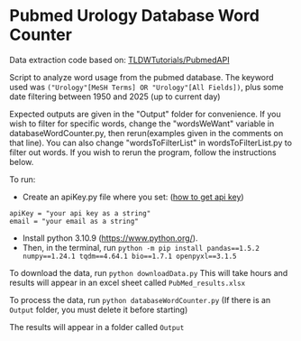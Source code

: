 # Pubmed Urology Database Word Counter

Data extraction code based on: [TLDWTutorials/PubmedAPI](https://github.com/TLDWTutorials/PubmedAPI)

Script to analyze word usage from the pubmed database. The keyword used was `("Urology"[MeSH Terms] OR "Urology"[All Fields])`, plus some date filtering between 1950 and 2025 (up to current day)

Expected outputs are given in the "Output" folder for convenience.
If you wish to filter for specific words, change the "wordsWeWant" variable in databaseWordCounter.py, then rerun(examples given in the comments on that line). You can also change "wordsToFilterList" in wordsToFilterList.py to filter out words.
If you wish to rerun the program, follow the instructions below.

To run:

- Create an apiKey.py file where you set: ([how to get api key](https://support.nlm.nih.gov/knowledgebase/article/KA-05317/en-us))

```
apiKey = "your api key as a string"
email = "your email as a string"
```

- Install python 3.10.9 (https://www.python.org/).
- Then, in the terminal, run
  `python -m pip install pandas==1.5.2 numpy==1.24.1 tqdm==4.64.1 bio==1.7.1 openpyxl==3.1.5`

To download the data, run `python downloadData.py`
This will take hours and results will appear in an excel sheet called `PubMed_results.xlsx`

To process the data, run `python databaseWordCounter.py` (If there is an `Output` folder, you must delete it before starting)

The results will appear in a folder called `Output`
